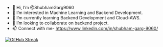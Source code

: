 - 👋 Hi, I’m @ShubhamGarg9060
- 👀 I’m interested in Machine Learning and Backend Development.
- 🌱 I’m currently learning Backend Development and Cloud-AWS.
- 💞️ I’m looking to collaborate on backend project.
- 📫 Connect with me- https://www.linkedin.com/in/shubham-garg-9060/

<!---
ShubhamGarg9060/ShubhamGarg9060 is a ✨ special ✨ repository because its `README.md` (this file) appears on your GitHub profile.
You can click the Preview link to take a look at your changes.
--->
<!-- [![Top Langs](https://github-readme-stats.vercel.app/api/top-langs/?username=kushagrasingh772&layout=compact&theme=radical)](https://github.com/kushagrasingh772) -->
[![GitHub Streak](https://github-readme-streak-stats.herokuapp.com?user=ShubhamGarg9060&theme=dark&date_format=M%20j%5B%2C%20Y%5D&ring=D83A7C&background=141321)](https://git.io/streak-stats)

<!--\
[![Shubham's GitHub stats](https://github-readme-stats.vercel.app/api?username=ShubhamGarg9060&show_icons=true&theme=radical)](https://github.com/ShubhamGarg9060)-->
